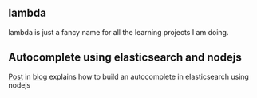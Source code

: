 ## lambda
lambda is just a fancy name for all the learning projects I am doing.
 
Autocomplete using elasticsearch and nodejs
---
[Post](https://engineersmindset.wordpress.com/2017/07/23/autocomplete-tutorial-in-elasticsearch/) in [blog](https://engineersmindset.wordpress.com) explains how to build an autocomplete in elasticsearch using nodejs
